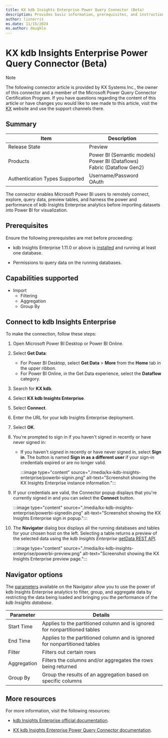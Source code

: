 ```yaml
---
title: KX kdb Insights Enterprise Power Query Connector (Beta)
description: Provides basic information, prerequisites, and instructions on how to connect to kdb Insights Enterprise
author: liznorris
ms.date: 11/15/2024
ms.author: dougklo
---
```


# KX kdb Insights Enterprise Power Query Connector (Beta)

> [!NOTE]
> The following connector article is provided by KX Systems Inc., the owner of this connector and a member of the Microsoft Power Query Connector Certification Program. If you have questions regarding the content of this article or have changes you would like to see made to this article, visit the [KX](https://www.kx.com) website and use the support channels there.

## Summary

| Item                           | Description                 |
| ------------------------------ | --------------------------- |
| Release State                  | Preview        |
| Products                       | Power BI (Semantic models)<br>Power BI (Dataflows)<br>Fabric (Dataflow Gen2)                   |
| Authentication Types Supported | Username/Password<br/>OAuth |

The connector enables Microsoft Power BI users to remotely connect, explore, query data, preview tables, and harness the power and performance of kdb Insights Enterprise analytics before importing datasets into Power BI for visualization.

## Prerequisites

Ensure the following prerequisites are met before proceeding:

* kdb Insights Enterprise 1.11.0 or above is [installed](https://code.kx.com/insights/enterprise/getting-started/index.html) and running at least one database.

* Permissions to query data on the running databases.

## Capabilities supported

* Import
  * Filtering
  * Aggregation
  * Group By

## Connect to kdb Insights Enterprise

To make the connection, follow these steps:

1. Open Microsoft Power BI Desktop or Power BI Online.

1. Select **Get Data**:
    * For Power BI Desktop, select **Get Data** > **More** from the **Home** tab in the upper ribbon.
    * For Power BI Online, in the Get Data experience, select the **Dataflow** category.

1. Search for **KX kdb**.

1. Select **KX kdb Insights Enterprise**.

1. Select **Connect**.

1. Enter the URL for your kdb Insights Enterprise deployment.

1. Select **OK**.

1. You're prompted to sign in if you haven't signed in recently or have never signed in:

    * If you haven't signed in recently or have never signed in, select **Sign in**. The button is named **Sign in as a different user** if your sign-in credentials expired or are no longer valid.

      :::image type="content" source="./media/kx-kdb-insights-enterprise/powerbi-signin.png" alt-text="Screenshot showing the KX Insights Enterprise instance information.":::

1. If your credentials are valid, the Connector popup displays that you're currently signed in and you can select the **Connect** button.

   :::image type="content" source="./media/kx-kdb-insights-enterprise/powerbi-signedin.png" alt-text="Screenshot showing the KX Insights Enterprise sign in popup.":::

1. The **Navigator** dialog box displays all the running databases and tables for your chosen host on the left. Selecting a table returns a preview of the selected data using the _kdb Insights Enterprise_ [getData REST API](https://code.kx.com/insights/api/database/query/get-data.html).

   :::image type="content" source="./media/kx-kdb-insights-enterprise/powerbi-preview.png" alt-text="Screenshot showing the KX Insights Enterprise preview page.":::

## Navigator options

The [parameters](https://code.kx.com/insights/enterprise/integrations/powerbi/powerbi-import.html#parameters) available on the Navigator allow you to use the power of kdb Insights Enterprise analytics to filter, group, and aggregate data by restricting the data being loaded and bringing you the performance of the _kdb Insights database_.


| **Parameter** | **Details**                                                                      |
| ------------- | -------------------------------------------------------------------------------- |
| Start Time    | Applies to the partitioned column and is ignored for nonpartitioned tables |
| End Time      | Applies to the partitioned column and is ignored for nonpartitioned tables |
| Filter        | Filters out certain rows                                                         |
| Aggregation   | Filters the columns and/or aggregates the rows being returned                    |
| Group By      | Group the results of an aggregation based on specific columns                    |

## More resources

For more information, visit the following resources:

* [kdb Insights Enterprise official documentation](https://code.kx.com/insights/enterprise/index.html).

* [KX kdb Insights Enterprise Power Query Connector documentation](https://code.kx.com/insights/enterprise/integrations/powerbi/powerbi-import.html).
